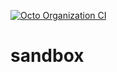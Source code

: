 [![Octo Organization CI](https://github.com/tdupoiron-org/.github/actions/workflows/octo-organization-ci.yml/badge.svg)](https://github.com/tdupoiron-org/.github/actions/workflows/octo-organization-ci.yml)

# sandbox
